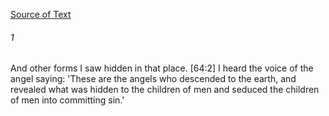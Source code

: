 [Source of Text](https://github.com/scrollmapper/bible_databases_deuterocanonical)

###### 1
And other forms I saw hidden in that place. [64:2] I heard the voice of the angel saying: 'These are the angels who descended to the earth, and revealed what was hidden to the children of men and seduced the children of men into committing sin.'